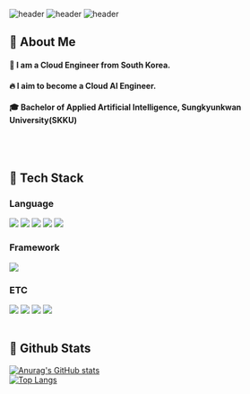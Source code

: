 <div>
  
  <!--Header-->
  ![header](https://camo.githubusercontent.com/3748e8152e8a0638da722baeb360f98118b1d8bba8fe2b0530ad700032765f03/68747470733a2f2f63617073756c652d72656e6465722e76657263656c2e6170702f6170693f747970653d7265637426636f6c6f723d6772616469656e74266865696768743d3130)
  ![header](https://media.istockphoto.com/id/1225806200/ko/%EB%B2%A1%ED%84%B0/%EB%AC%B4%EC%97%90%ED%83%80%EC%9D%B4-%ED%83%9C%EA%B5%AD-%EB%B3%B5%EC%8B%B1-%EC%A0%84%ED%86%B5-%EB%AC%B4%EC%88%A0-%ED%83%9C%EA%B5%AD-%EA%B7%B8%EB%A6%BC-%EC%BB%AC%EB%A0%89%EC%85%98-%EC%95%84%EC%9D%B4%EC%BD%98%EC%97%90%EC%84%9C-%EC%84%A4%EC%A0%95-%EB%A7%8C%ED%99%94-%ED%8F%89%EB%A9%B4-%EC%9D%BC%EB%9F%AC%EC%8A%A4%ED%8A%B8-%EB%B2%A1%ED%84%B0-%ED%9D%B0%EC%83%89-%EB%B0%B0%EA%B2%BD%EC%97%90-%EA%B3%A0%EB%A6%BD.jpg?s=1024x1024&w=is&k=20&c=kl72uajJY1WyiPvj1xrT3KZQCbDZQx1RL1su7I2eUQE=)
  ![header](https://camo.githubusercontent.com/3748e8152e8a0638da722baeb360f98118b1d8bba8fe2b0530ad700032765f03/68747470733a2f2f63617073756c652d72656e6465722e76657263656c2e6170702f6170693f747970653d7265637426636f6c6f723d6772616469656e74266865696768743d3130)
  
</div>

<div>
  <!--Body-->
  
  ## 👀 About Me
  #### :raising_hand: I am a Cloud Engineer from South Korea.<br/>
  #### :fire: I aim to become a Cloud AI Engineer.<br/>
  #### :mortar_board: Bachelor of Applied Artificial Intelligence, Sungkyunkwan University(SKKU)
  <br/>
  <br/>
  
  ## 🧱 Tech Stack
  ### Language
  <img src="https://img.shields.io/badge/C++-00599C?style=flat-square&logo=cplusplus&logoColor=white"/>
  <!--Python-->
  <img src="https://img.shields.io/badge/Python-3776AB?style=flat-square&logo=Python&logoColor=white"/>
  <!--JavaScript-->
  <img src="https://img.shields.io/badge/JavaScript-F7DF1E?style=flat-square&logo=JavaScript&logoColor=white"/>
  <!--HTML5-->
  <img src="https://img.shields.io/badge/HTML5-E34F26?style=flat-square&logo=HTML5&logoColor=white"/>
  <!--CSS-->
  <img src="https://img.shields.io/badge/CSS3-1572B6?style=flat-square&logo=CSS3&logoColor=white"/>
  <br/>
  
  ### Framework
  <!--Flask-->
  <img src="https://img.shields.io/badge/Flask-000000?style=flat-square&logo=Flask&logoColor=white"/>
  
  ### ETC
  <img src="https://img.shields.io/badge/UnrealEngine-0E1128?style=flat-square&logo=unrealengine&logoColor=white"/>
  <!--Amazon AWS-->
  <img src="https://img.shields.io/badge/Amazon AWS-232F3E?style=flat-square&logo=Amazon AWS&logoColor=white"/>
  <img src="https://img.shields.io/badge/SqLite-003B57?style=flat-square&logo=sqlite&logoColor=white"/>
  <!--MySQL-->
  <img src="https://img.shields.io/badge/MySQL-4479A1?style=flat-square&logo=MySQL&logoColor=white"/>
  <br/>
  <br/>
  
  ## 🤔 Github Stats
  [![Anurag's GitHub stats](https://github-readme-stats.vercel.app/api?username=KIMSEJU)](https://github.com/anuraghazra/github-readme-stats)
  <br/>
  [![Top Langs](https://github-readme-stats.vercel.app/api/top-langs/?username=KIMSEJU)](https://github.com/anuraghazra/github-readme-stats)
  
</div>

<!--
**KIMSEJU/KIMSEJU** is a ✨ _special_ ✨ repository because its `README.md` (this file) appears on your GitHub profile.

Here are some ideas to get you started:
- Hi there 👋
- 🔭 I’m currently working on ...
- 🌱 I’m currently learning ...
- 👯 I’m looking to collaborate on ...
- 🤔 I’m looking for help with ...
- 💬 Ask me about ...
- 📫 How to reach me: ...
- 😄 Pronouns: ...
- ⚡ Fun fact: ...
-->
